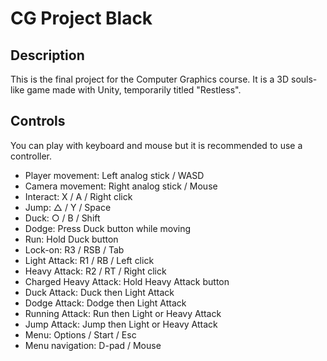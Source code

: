 # CG Project Black

## Description

This is the final project for the Computer Graphics course. It is a 3D souls-like game made with Unity, temporarily titled "Restless".

## Controls

You can play with keyboard and mouse but it is recommended to use a controller.

- Player movement: Left analog stick / WASD
- Camera movement: Right analog stick / Mouse
- Interact: X / A / Right click
- Jump: △ / Y / Space
- Duck: ○ / B / Shift
- Dodge: Press Duck button while moving
- Run: Hold Duck button
- Lock-on: R3 / RSB / Tab
- Light Attack: R1 / RB / Left click
- Heavy Attack: R2 / RT / Right click
- Charged Heavy Attack: Hold Heavy Attack button
- Duck Attack: Duck then Light Attack
- Dodge Attack: Dodge then Light Attack
- Running Attack: Run then Light or Heavy Attack
- Jump Attack: Jump then Light or Heavy Attack
- Menu: Options / Start / Esc
- Menu navigation: D-pad / Mouse
